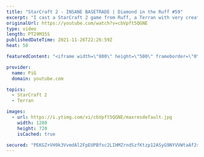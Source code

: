 ```yaml
---
title: "StarCraft 2 - INSANE BASETRADE | Diamond in the Ruff #59"
excerpt: "I cast a StarCraft 2 game from Ruff, a Terran with very creative gameplay. How will he ruff up his Zerg opponent? Seriously this game started off being a strange TvZ unlike other ones, and then the base trade LOL  💎 Diamond in the Ruff: https://www.youtube.com/playlist?list=PLFUDU8AOevUfdEq20wYq8Sm9z3sc1yn0l"
originalUrl: https://youtube.com/watch?v=cbVpft5QGNE
type: video
length: PT29M35S
publishedDateTime: 2021-11-26T22:26:59Z
heat: 50

featuredContent: "<iframe width=\"800\" height=\"500\" frameborder=\"0\" src=\"https://www.youtube.com/embed/cbVpft5QGNE\" allow=\"accelerometer; autoplay; encrypted-media; gyroscope; picture-in-picture\" allowfullscreen></iframe>"

provider:
  name: PiG
  domain: youtube.com

topics:
  - StarCraft 2
  - Terran

images:
  - url: https://i.ytimg.com/vi/cbVpft5QGNE/maxresdefault.jpg
    width: 1280
    height: 720
    isCached: true

secured: "PEKGZ+VH9k3VvmdAl2FpEUPBfxc2LIHMZrndSzfKtzp12ASyG9NYVVWtaAf2soglHsGmwij9IWW14VY78TlAWdtCCNpengNSIU2BM+L+HpphMBNaH29Mmd46esI5i55iHPAy/5P6XVHM4HzOaxHhzPQDCoa7/+Q3ZiNLkES8RdH7oCzHRJEvshE8IenNsAODOUE7jz/JS3th2FMqKehGXNgamEp0jId9oMeG7rLHoK/+dAy6IVkQBnA0aq5H/ka50YgG2m/asIvTCstQjGHy9vOvlJwYNBIMBi6vJFPGYBtrXzr4gwJZ73ne/k8DXkv2VzGZjXJZoUZMPGDfMrSUeuDialnVG6aW4Zxrng0MuI5HXkEEF4vEWwTO0kMavq9vAGex0mf3A99RWH9qiRQGjtsP7hOJX8DTV/KsC3DiCCc=;j3NZgqiGszJXP3EkVi6eEQ=="
---
```


